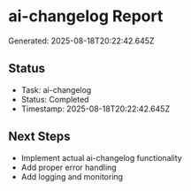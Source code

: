 # ai-changelog Report

Generated: 2025-08-18T20:22:42.645Z

## Status
- Task: ai-changelog
- Status: Completed
- Timestamp: 2025-08-18T20:22:42.645Z

## Next Steps
- Implement actual ai-changelog functionality
- Add proper error handling
- Add logging and monitoring
